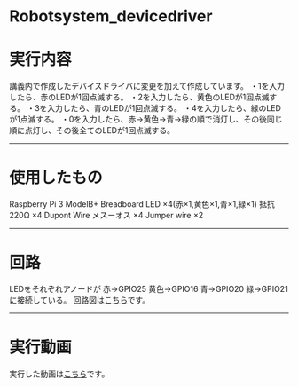 # Robotsystem_devicedriver
# 実行内容
講義内で作成したデバイスドライバに変更を加えて作成しています。
   ・1を入力したら、赤のLEDが1回点滅する。
   ・2を入力したら、黄色のLEDが1回点滅する。
   ・3を入力したら、青のLEDが1回点滅する。
   ・4を入力したら、緑のLEDが1点滅する。
   ・0を入力したら、赤→黄色→青→緑の順で消灯し、その後同じ順に点灯し、その後全てのLEDが1回点滅する。
   ***
# 使用したもの
   Raspberry Pi 3 ModelB+ 
   Breadboard 
   LED ×4(赤×1,黄色×1,青×1,緑×1) 
   抵抗　220Ω ×4 
   Dupont Wire メスーオス ×4 
   Jumper wire ×2
   ***
# 回路
   LEDをそれぞれアノードが 
    赤→GPIO25 
    黄色→GPIO16 
    青→GPIO20 
    緑→GPIO21 
    に接続している。 
   回路図は[こちら](https://user-images.githubusercontent.com/72370478/101281791-937ee380-3814-11eb-90ab-b9b8cb4fdde9.jpeg)です。
   ***
# 実行動画
   実行した動画は[こちら](https://www.youtube.com/watch?v=FUy7c3xXVaw)です。
